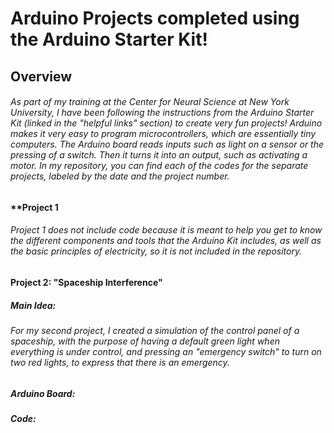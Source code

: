 # Arduino Projects completed using the Arduino Starter Kit!
## Overview 
###### As part of my training at the Center for Neural Science at New York University, I have been following the instructions from the Arduino Starter Kit (linked in the "helpful links" section) to create very fun projects! Arduino makes it very easy to program microcontrollers, which are essentially tiny computers. The Arduino board reads inputs such as light on a sensor or the pressing of a switch. Then it turns it into an output, such as activating a motor. In my repository, you can find each of the codes for the separate projects, labeled by the date and the project number. 

#### **Project 1
###### Project 1 does not include code because it is meant to help you get to know the different components and tools that the Arduino Kit includes, as well as the basic principles of electricity, so it is not included in the repository.

#### Project 2: "Spaceship Interference"
##### Main Idea:
###### For my second project, I created a simulation of the control panel of a spaceship, with the purpose of having a default green light when everything is under control, and pressing an "emergency switch" to turn on two red lights, to express that there is an emergency. 

##### Arduino Board: 

##### Code:


